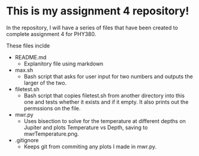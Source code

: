 # This is my assignment 4 repository!

In the repository, I will have a series of files that have been created to complete assignment 4 for PHY380. 

These files inclde 

- README.md
  - Explanitory file using markdown
- max.sh
  - Bash script that asks for user input for two numbers and outputs the larger of the two. 
- filetest.sh
  - Bash script that copies filetest.sh from another directory into this one and tests whether it exists and if it empty. It also prints out the permssions on the file. 
- mwr.py
  - Uses bisection to solve for the temperature at different depths on Jupiter and plots Temperature vs Depth, saving to mwrTemperature.png.
- .gitignore
  - Keeps git from commiting any plots I made in mwr.py. 